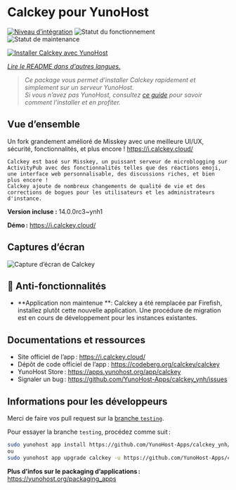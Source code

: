 <!--
Nota bene : ce README est automatiquement généré par <https://github.com/YunoHost/apps/tree/master/tools/readme_generator>
Il NE doit PAS être modifié à la main.
-->

# Calckey pour YunoHost

[![Niveau d’intégration](https://dash.yunohost.org/integration/calckey.svg)](https://dash.yunohost.org/appci/app/calckey) ![Statut du fonctionnement](https://ci-apps.yunohost.org/ci/badges/calckey.status.svg) ![Statut de maintenance](https://ci-apps.yunohost.org/ci/badges/calckey.maintain.svg)

[![Installer Calckey avec YunoHost](https://install-app.yunohost.org/install-with-yunohost.svg)](https://install-app.yunohost.org/?app=calckey)

*[Lire le README dans d'autres langues.](./ALL_README.md)*

> *Ce package vous permet d’installer Calckey rapidement et simplement sur un serveur YunoHost.*  
> *Si vous n’avez pas YunoHost, consultez [ce guide](https://yunohost.org/install) pour savoir comment l’installer et en profiter.*

## Vue d’ensemble

Un fork grandement amélioré de Misskey avec une meilleure UI/UX, sécurité, fonctionnalités, et plus encore ! https://i.calckey.cloud/


    Calckey est basé sur Misskey, un puissant serveur de microblogging sur ActivityPub avec des fonctionnalités telles que des réactions emoji, une interface web personnalisable, des discussions riches, et bien plus encore !
    Calckey ajoute de nombreux changements de qualité de vie et des corrections de bogues pour les utilisateurs et les administrateurs d'instance.


**Version incluse :** 14.0.0rc3~ynh1

**Démo :** <https://i.calckey.cloud/>

## Captures d’écran

![Capture d’écran de Calckey](./doc/screenshots/screenshot-calckey.png)

## :red_circle: Anti-fonctionnalités

- **Application non maintenue **: Calckey a été remplacée par Firefish, installez plutôt cette nouvelle application. Une procédure de migration est en cours de développement pour les instances existantes.

## Documentations et ressources

- Site officiel de l’app : <https://i.calckey.cloud/>
- Dépôt de code officiel de l’app : <https://codeberg.org/calckey/calckey>
- YunoHost Store : <https://apps.yunohost.org/app/calckey>
- Signaler un bug : <https://github.com/YunoHost-Apps/calckey_ynh/issues>

## Informations pour les développeurs

Merci de faire vos pull request sur la [branche `testing`](https://github.com/YunoHost-Apps/calckey_ynh/tree/testing).

Pour essayer la branche `testing`, procédez comme suit :

```bash
sudo yunohost app install https://github.com/YunoHost-Apps/calckey_ynh/tree/testing --debug
ou
sudo yunohost app upgrade calckey -u https://github.com/YunoHost-Apps/calckey_ynh/tree/testing --debug
```

**Plus d’infos sur le packaging d’applications :** <https://yunohost.org/packaging_apps>
